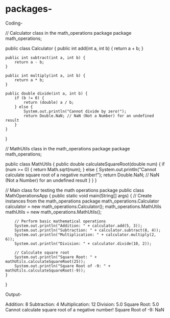 # packages-

Coding-

// Calculator class in the math_operations package
package math_operations;

public class Calculator {
    public int add(int a, int b) {
        return a + b;
    }

    public int subtract(int a, int b) {
        return a - b;
    }

    public int multiply(int a, int b) {
        return a * b;
    }

    public double divide(int a, int b) {
        if (b != 0) {
            return (double) a / b;
        } else {
            System.out.println("Cannot divide by zero!");
            return Double.NaN; // NaN (Not a Number) for an undefined result
        }
    }
}

// MathUtils class in the math_operations package
package math_operations;

public class MathUtils {
    public double calculateSquareRoot(double num) {
        if (num >= 0) {
            return Math.sqrt(num);
        } else {
            System.out.println("Cannot calculate square root of a negative number!");
            return Double.NaN; // NaN (Not a Number) for an undefined result
        }
    }
}

// Main class for testing the math operations package
public class MathOperationsApp {
    public static void main(String[] args) {
        // Create instances from the math_operations package
        math_operations.Calculator calculator = new math_operations.Calculator();
        math_operations.MathUtils mathUtils = new math_operations.MathUtils();

        // Perform basic mathematical operations
        System.out.println("Addition: " + calculator.add(5, 3));
        System.out.println("Subtraction: " + calculator.subtract(8, 4));
        System.out.println("Multiplication: " + calculator.multiply(2, 6));
        System.out.println("Division: " + calculator.divide(10, 2));

        // Calculate square root
        System.out.println("Square Root: " + mathUtils.calculateSquareRoot(25));
        System.out.println("Square Root of -9: " + mathUtils.calculateSquareRoot(-9));
    }
}


Output-

Addition: 8
Subtraction: 4
Multiplication: 12
Division: 5.0
Square Root: 5.0
Cannot calculate square root of a negative number!
Square Root of -9: NaN
